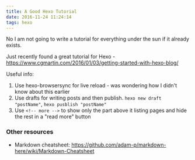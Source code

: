 ```yaml
---
title: A Good Hexo Tutorial
date: 2016-11-24 11:24:14
tags: hexo
---
```


No I am not going to write a tutorial for everything under the sun if it already exists.

Just recently found a great tutorial for Hexo - https://www.cgmartin.com/2016/01/03/getting-started-with-hexo-blog/

Useful info:
1. Use hexo-browsersync for live reload - was wondering how I didn't know about this earlier
1. Use drafts for writing posts and then publish. `hexo new draft "postName"`, `hexo pusblish "postName"`
1. Use `<!-- more -->` to show only the part above it listing pages and hide the rest in a "read more" button

<!-- more -->
### Other resources
* Markdown cheatsheet: https://github.com/adam-p/markdown-here/wiki/Markdown-Cheatsheet
